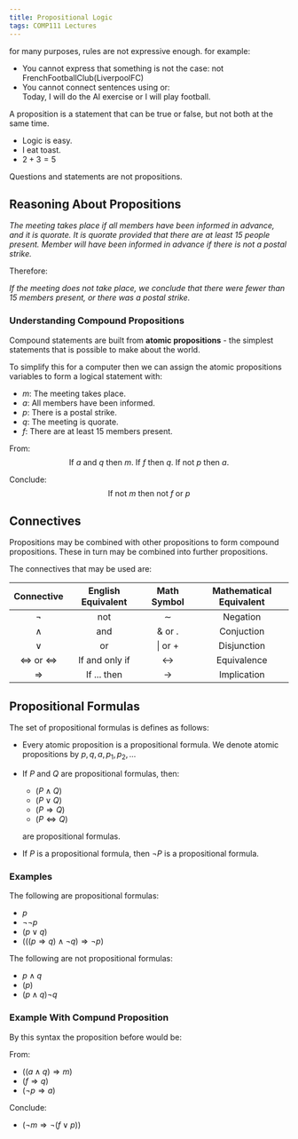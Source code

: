 ```yaml
---
title: Propositional Logic
tags: COMP111 Lectures
---
```

for many purposes, rules are not expressive enough. for example:

* You cannot express that something is not the case:
	$\text{not FrenchFootballClub(LiverpoolFC)}$
* You cannot connect sentences using or:  
	$\text{Today, I will do the AI exercise or}$ $\text{I will play football.}$
	
A proposition is a statement that can be true or false, but not both at the same time.

* Logic is easy.
* I eat toast.
* $2+3=5$

Questions and statements are not propositions.

## Reasoning About Propositions

*The meeting takes place if all members have been informed in advance, and it is quorate. It is quorate provided that there are at least 15 people present. Member will have been informed in advance if there is not a postal strike.*

Therefore:

*If the meeting does not take place, we conclude that there were fewer than 15 members present, or there was a postal strike.*

### Understanding Compound Propositions
Compound statements are built from **atomic propositions** - the simplest statements that is possible to make about the world.

To simplify this for a computer then we can assign the atomic propositions variables to form a logical statement with:

* $m:$ The meeting takes place.
* $a:$ All members have been informed.
* $p:$ There is a postal strike.
* $q:$ The meeting is quorate.
* $f:$ There are at least 15 members present.

From:
$$\text{If }a\text{ and }q\text{ then }m\text{. If }f\text{ then }q\text{. If not }p\text{ then }a.$$

Conclude:
$$\text{If not }m\text{ then not }f\text{ or }p$$

## Connectives
Propositions may be combined with other propositions to form compound propositions. These in turn may be combined into further propositions.

The connectives that may be used are:

| Connective | English Equivalent | Math Symbol | Mathematical Equivalent |
| :-: | :-: | :-: | :-: |
| $\neg$ | not | $\sim$ | Negation |
| $\wedge$ | and | $\&$ or $.$ | Conjuction |
| $\vee$ | or | $\vert$ or $+$ | Disjunction |
| $\iff$ or $\Leftrightarrow$ | If and only if | $\leftrightarrow$ | Equivalence |
| $\Rightarrow$ | If ... then | $\rightarrow$ | Implication |

## Propositional Formulas
The set of propositional formulas is defines as follows:

* Every atomic proposition is a propositional formula. We denote atomic propositions by $p, q,a, p_1, p_2,\ldots$
* If $P$ and $Q$ are propositional formulas, then:
	* $(P\wedge Q)$
	* $(P\vee Q)$
	* $(P\Rightarrow Q)$
	* $(P\Leftrightarrow Q)$
	
	are propositional formulas.
* If $P$ is a propositional formula, then $\neg P$ is a propositional formula.

### Examples
The following are propositional formulas:

* $p$
* $\neg\neg p$
* $(p\vee q)$
* $(((p\Rightarrow q)\wedge\neg q)\Rightarrow\neg p)$

The following are not propositional formulas:

* $p\wedge q$
* $(p)$
* $(p\wedge q)\neg q$

### Example With Compund Proposition
By this syntax the proposition before would be:

From:

* $((a\wedge q) \Rightarrow m)$
* $(f \Rightarrow q)$
* $(\neg p \Rightarrow a)$

Conclude:

* $(\neg m \Rightarrow\neg (f\vee p))$
